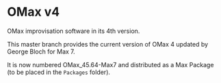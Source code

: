 # OMax v4
OMax improvisation software in its 4th version.

This master branch provides the current version of OMax 4 updated by George Bloch for Max 7.

It is now numbered OMax_45.64-Max7 and distributed as a Max Package (to be placed in the `Packages` folder).